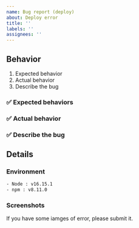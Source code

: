 ```yaml
---
name: Bug report (deploy)
about: Deploy error
title: ''
labels: ''
assignees: ''
---
```


## Behavior

1. Expected behavior
2. Actual behavior
3. Describe the bug

### ✅ Expected behaviors

### ✅ Actual behavior

### ✅ Describe the bug

## Details

### Environment

```cmd
- Node : v16.15.1
- npm : v8.11.0
```

### Screenshots

If you have some iamges of error, please submit it.